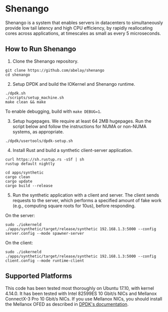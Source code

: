# Shenango

Shenango is a system that enables servers in datacenters to
simultaneously provide low tail latency and high CPU efficiency, by
rapidly reallocating cores across applications, at timescales as small
as every 5 microseconds.

## How to Run Shenango

1) Clone the Shenango repository.

```
git clone https://github.com/abelay/shenango
cd shenango
```

2) Setup DPDK and build the IOKernel and Shenango runtime.

```
./dpdk.sh
./scripts/setup_machine.sh
make clean && make
```

To enable debugging, build with `make DEBUG=1`.

3) Setup hugepages. We require at least 64 2MB hugepages. Run the script below
and follow the instructions for NUMA or non-NUMA systems, as appropriate.

```
./dpdk/usertools/dpdk-setup.sh
```

4) Install Rust and build a synthetic client-server application.

```
curl https://sh.rustup.rs -sSf | sh
rustup default nightly
```
```
cd apps/synthetic
cargo clean
cargo update
cargo build --release
```

5) Run the synthetic application with a client and server. The client
sends requests to the server, which performs a specified amount of
fake work (e.g., computing square roots for 10us), before responding.

On the server:
```
sudo ./iokerneld
./apps/synthetic/target/release/synthetic 192.168.1.3:5000 --config server.config --mode spawner-server
```

On the client:
```
sudo ./iokerneld
./apps/synthetic/target/release/synthetic 192.168.1.3:5000 --config client.config --mode runtime-client
```

## Supported Platforms

This code has been tested most thoroughly on Ubuntu 17.10, with kernel
4.14.0. It has been tested with Intel 82599ES 10 Gbit/s NICs and
Mellanox ConnectX-3 Pro 10 Gbit/s NICs. If you use Mellanox NICs, you
should install the Mellanox OFED as described in [DPDK's
documentation](https://doc.dpdk.org/guides/nics/mlx4.html).
